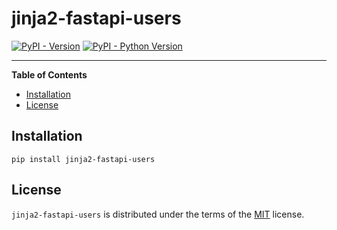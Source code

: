 # jinja2-fastapi-users

[![PyPI - Version](https://img.shields.io/pypi/v/jinja2-fastapi-users.svg)](https://pypi.org/project/jinja2-fastapi-users)
[![PyPI - Python Version](https://img.shields.io/pypi/pyversions/jinja2-fastapi-users.svg)](https://pypi.org/project/jinja2-fastapi-users)

-----

**Table of Contents**

- [Installation](#installation)
- [License](#license)

## Installation

```console
pip install jinja2-fastapi-users
```

## License

`jinja2-fastapi-users` is distributed under the terms of the [MIT](https://spdx.org/licenses/MIT.html) license.

